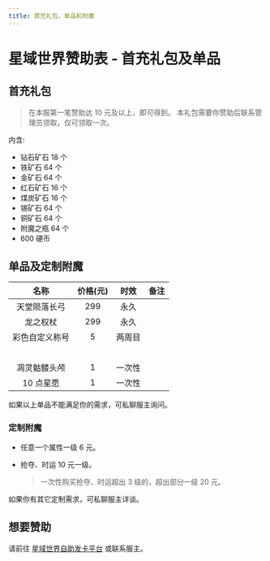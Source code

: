 ```yaml
---
title: 首充礼包、单品和附魔
---
```


# 星域世界赞助表 - 首充礼包及单品

## 首充礼包

> 在本服第一笔赞助达 10 元及以上，即可得到。
> 本礼包需要你赞助后联系管理员领取，仅可领取一次。

内含:

- 钻石矿石 18 个
- 铁矿石 64 个
- 金矿石 64 个
- 红石矿石 16  个
- 煤炭矿石 16 个
- 锡矿石 64 个
- 铜矿石 64 个
- 附魔之瓶 64 个
- 600 硬币

## 单品及定制附魔

|      名称      | 价格(元) |  时效  | 备注 |
| :------------: | :------: | :----: | :--: |
|  天堂陨落长弓  |   299    |  永久  |      |
|    龙之权杖    |   299    |  永久  |      |
| 彩色自定义称号 |    5     | 两周目 |      |
|                |          |        |      |
|                |          |        |      |
|                |          |        |      |
|                |          |        |      |
|                |          |        |      |
|  凋灵骷髅头颅  |    1     | 一次性 |      |
|   10 点星愿    |    1     | 一次性 |      |

如果以上单品不能满足你的需求，可私聊服主询问。

### 定制附魔

- 任意一个属性一级 6 元。

- 抢夺、时运 10 元一级。

  > 一次性购买抢夺、时运超出 3 级的，超出部分一级 20 元。

如果你有其它定制需求，可私聊服主详谈。

## 想要赞助

请前往 [星域世界自助发卡平台](https://pay.mcstaralliance.com) 或联系服主。

